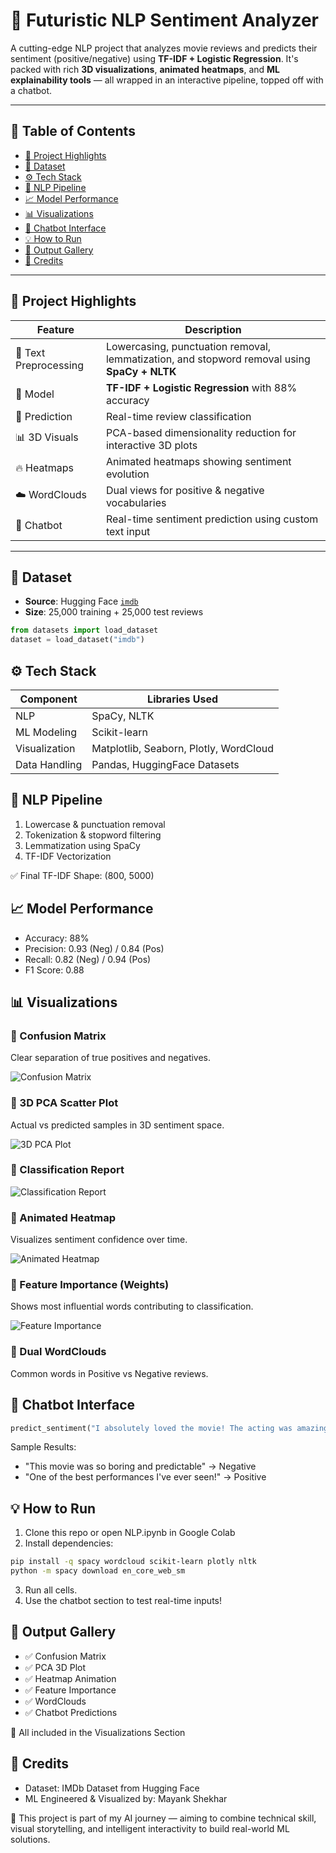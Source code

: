 # 🤖 Futuristic NLP Sentiment Analyzer

A cutting-edge NLP project that analyzes movie reviews and predicts their sentiment (positive/negative) using **TF-IDF + Logistic Regression**. It's packed with rich **3D visualizations**, **animated heatmaps**, and **ML explainability tools** — all wrapped in an interactive pipeline, topped off with a chatbot.

---

## 🧠 Table of Contents
- [📌 Project Highlights](#-project-highlights)
- [📂 Dataset](#-dataset)
- [⚙️ Tech Stack](#️-tech-stack)
- [🧹 NLP Pipeline](#-nlp-pipeline)
- [📈 Model Performance](#-model-performance)
- [📊 Visualizations](#-visualizations)
- [🤖 Chatbot Interface](#-chatbot-interface)
- [💡 How to Run](#-how-to-run)
- [📸 Output Gallery](#-output-gallery)
- [🙌 Credits](#-credits)

---

## 📌 Project Highlights

| Feature              | Description |
|----------------------|-------------|
| 🧹 Text Preprocessing | Lowercasing, punctuation removal, lemmatization, and stopword removal using **SpaCy + NLTK** |
| 🧠 Model             | **TF-IDF + Logistic Regression** with 88% accuracy |
| 🔮 Prediction        | Real-time review classification |
| 📊 3D Visuals        | PCA-based dimensionality reduction for interactive 3D plots |
| 🔥 Heatmaps          | Animated heatmaps showing sentiment evolution |
| ☁️ WordClouds        | Dual views for positive & negative vocabularies |
| 🤖 Chatbot           | Real-time sentiment prediction using custom text input |

---

## 📂 Dataset
- **Source**: Hugging Face [`imdb`](https://huggingface.co/datasets/imdb)
- **Size**: 25,000 training + 25,000 test reviews

```python
from datasets import load_dataset
dataset = load_dataset("imdb")
```

## ⚙️ Tech Stack

| Component      | Libraries Used                               |
|----------------|----------------------------------------------|
| NLP            | SpaCy, NLTK                                  |
| ML Modeling    | Scikit-learn                                 |
| Visualization  | Matplotlib, Seaborn, Plotly, WordCloud       |
| Data Handling  | Pandas, HuggingFace Datasets                 |

## 🧹 NLP Pipeline

1. Lowercase & punctuation removal
2. Tokenization & stopword filtering
3. Lemmatization using SpaCy
4. TF-IDF Vectorization

✅ Final TF-IDF Shape: (800, 5000)

## 📈 Model Performance

- Accuracy: 88%
- Precision: 0.93 (Neg) / 0.84 (Pos)
- Recall: 0.82 (Neg) / 0.94 (Pos)
- F1 Score: 0.88

## 📊 Visualizations

### 📌 Confusion Matrix
Clear separation of true positives and negatives.

![Confusion Matrix](https://github.com/user-attachments/assets/893e8ee1-f61a-4660-a3e7-e6d39fe214db)

### 📌 3D PCA Scatter Plot
Actual vs predicted samples in 3D sentiment space.

![3D PCA Plot](https://github.com/user-attachments/assets/e353a703-8345-4786-b417-7fada29668cd)

### 📌 Classification Report

![Classification Report](https://github.com/user-attachments/assets/f2fc190e-0d85-440c-946f-0d7db19dd7d8)

### 📌 Animated Heatmap
Visualizes sentiment confidence over time.

![Animated Heatmap](https://github.com/user-attachments/assets/8f08f13a-8cb9-450d-9856-973f0601d9d9)

### 📌 Feature Importance (Weights)
Shows most influential words contributing to classification.

![Feature Importance](https://github.com/user-attachments/assets/a241079b-6732-4991-a5a8-01c2641f3cda)

### 📌 Dual WordClouds
Common words in Positive vs Negative reviews.

## 🤖 Chatbot Interface

```python
predict_sentiment("I absolutely loved the movie! The acting was amazing.")
```

Sample Results:
- "This movie was so boring and predictable" → Negative
- "One of the best performances I've ever seen!" → Positive

## 💡 How to Run

1. Clone this repo or open NLP.ipynb in Google Colab
2. Install dependencies:
```bash
pip install -q spacy wordcloud scikit-learn plotly nltk
python -m spacy download en_core_web_sm
```
3. Run all cells.
4. Use the chatbot section to test real-time inputs!

## 📸 Output Gallery

- ✅ Confusion Matrix
- ✅ PCA 3D Plot
- ✅ Heatmap Animation
- ✅ Feature Importance
- ✅ WordClouds
- ✅ Chatbot Predictions

📂 All included in the Visualizations Section

## 🙌 Credits

- Dataset: IMDb Dataset from Hugging Face
- ML Engineered & Visualized by: Mayank Shekhar

🚀 This project is part of my AI journey — aiming to combine technical skill, visual storytelling, and intelligent interactivity to build real-world ML solutions.
